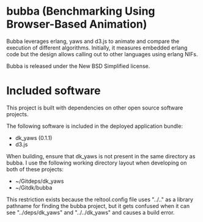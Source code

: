 bubba (Benchmarking Using Browser-Based Animation)
==================================================

Bubba leverages erlang, yaws and d3.js to animate and compare the execution of different algorithms. Initially, it measures embedded erlang code but the design allows calling out to other languages using erlang NIFs.

Bubba is released under the New BSD Simplified license.


Included software
=================

This project is built with dependencies on other open source software projects.

The following software is included in the deployed application bundle:

  * dk_yaws (0.1.1)
  * d3.js

When building, ensure that dk_yaws is not present in the same directory as bubba. I use the following working directory layout when developing on both of these projects:

  * ~/Gitdeps/dk_yaws
  * ~/Gitdk/bubba

This restriction exists because the reltool.config file uses "../.." as a library pathname for finding the bubba project, but it gets confused when it can see "../deps/dk_yaws" and "../../dk_yaws" and causes a build error.
